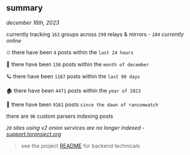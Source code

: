 
## summary
_december 16th, 2023_

currently tracking `163` groups across `299` relays & mirrors - _`104` currently online_

⏲ there have been `4` posts within the `last 24 hours`

🦈 there have been `156` posts within the `month of december`

🪐 there have been `1167` posts within the `last 90 days`

🏚 there have been `4471` posts within the `year of 2023`

🦕 there have been `9161` posts `since the dawn of ransomwatch`

there are `96` custom parsers indexing posts

_`20` sites using v2 onion services are no longer indexed - [support.torproject.org](https://support.torproject.org/onionservices/v2-deprecation/)_

> see the project [README](https://github.com/joshhighet/ransomwatch#ransomwatch--) for backend technicals
